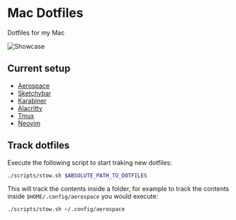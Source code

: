 # Mac Dotfiles

Dotfiles for my Mac

![Showcase](./docs/dotfiles.png)

## Current setup

- [Aerospace](https://github.com/nikitabobko/AeroSpace)
- [Sketchybar](https://github.com/FelixKratz/SketchyBar)
- [Karabiner](https://karabiner-elements.pqrs.org/)
- [Alacritty](https://github.com/alacritty/alacritty)
- [Tmux](https://github.com/tmux/tmux)
- [Neovim](https://github.com/neovim/neovim)

## Track dotfiles

Execute the following script to start traking new dotfiles:

```bash
./scripts/stow.sh $ABSOLUTE_PATH_TO_DOTFILES
```

This will track the contents inside a folder, for example to track the contents inside `$HOME/.config/aerospace` you would execute:

```bash
./scripts/stow.sh ~/.config/aerospace
```
